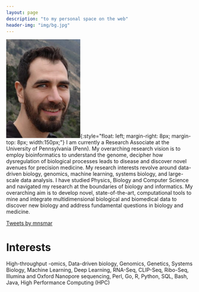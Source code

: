 ```yaml
---
layout: page
description: "to my personal space on the web"
header-img: "img/bg.jpg"
---
```


![Photo](img/me.jpg){:style="float: left; margin-right: 8px; margin-top: 8px; width:150px;"}
I am currently a Research Associate at the University of Pennsylvania (Penn).
My overarching research vision is to employ bioinformatics to understand the
genome, decipher how dysregulation of biological processes leads to disease and
discover novel avenues for precision medicine. My research interests revolve
around data-driven biology, genomics, machine learning, systems biology, and
large-scale data analysis. I have studied Physics, Biology and Computer
Science and navigated my research at the boundaries of biology and
informatics. My overarching aim is to develop novel, state-of-the-art,
computational tools to mine and integrate multidimensional biological and
biomedical data to discover new biology and address fundamental questions in
biology and medicine.

<a class="twitter-timeline" data-height="2000" data-theme="dark" href="https://twitter.com/mnsmar?ref_src=twsrc%5Etfw">Tweets by mnsmar</a> <script async src="https://platform.twitter.com/widgets.js" charset="utf-8"></script>

# Interests
High-throughput -omics, Data-driven biology, Genomics, Genetics, Systems
Biology, Machine Learning, Deep Learning, RNA-Seq, CLIP-Seq, Ribo-Seq, Illumina
and Oxford Nanopore sequencing, Perl, Go, R, Python, SQL, Bash, Java, High
Performance Computing (HPC)
